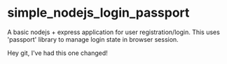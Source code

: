 # simple_nodejs_login_passport

A basic nodejs + express application for user registration/login. This uses 'passport' library to manage login state in browser session.

Hey git, I've had this one changed!